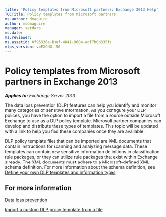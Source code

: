 ```yaml
---
title: 'Policy templates from Microsoft partners: Exchange 2013 Help'
TOCTitle: Policy templates from Microsoft partners
ms.author: dmaguire
author: msdmaguire
manager: serdars
ms.date: 
ms.reviewer: 
ms.assetid: 0f95336e-b3ef-4041-9604-adf7b0b335fe
mtps_version: v=EXCHG.150
---
```


# Policy templates from Microsoft partners in Exchange 2013

_**Applies to:** Exchange Server 2013_

The data loss prevention (DLP) features can help you identify and monitor many categories of sensitive information. As you configure your DLP polices, you have the option to import a file from a source outside Microsoft Exchange to use as a DLP policy template. Microsoft partner companies can develop and distribute these types of templates. This topic will be updated with a link to help you find these companies once they are available.

DLP policy template files that can be imported are XML documents that contain instructions for scanning and analyzing message data. These templates can contain new sensitive information definitions in classification rule packages, or they can utilize rule packages that exist within Exchange already. The XML documents must adhere to a Microsoft-defined XML schema definition. For more information about the schema definition, see [Define your own DLP templates and information types](define-your-own-dlp-templates-and-information-types-exchange-2013-help.md).

## For more information

[Data loss prevention](data-loss-prevention-exchange-2013-help.md)

[Import a custom DLP policy template from a file](import-a-custom-dlp-policy-template-from-a-file-exchange-2013-help.md)
